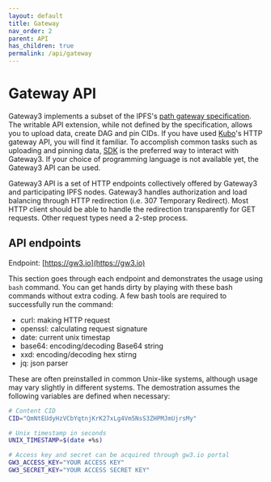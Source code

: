 ```yaml
---
layout: default
title: Gateway
nav_order: 2
parent: API
has_children: true
permalink: /api/gateway
---
```


# Gateway API

Gateway3 implements a subset of the IPFS's [path gateway specification](https://specs.ipfs.tech/http-gateways/path-gateway/).
The writable API extension, while not defined by the specification, allows you to upload data, create DAG and pin CIDs.
If you have used [Kubo](https://github.com/ipfs/kubo)'s HTTP gateway API, you will find it familiar.
To accomplish common tasks such as uploading and pinning data, [SDK](/sdk) is the preferred way to interact with Gateway3.
If your choice of programming language is not available yet, the Gateway3 API can be used.

Gateway3 API is a set of HTTP endpoints collectively offered by Gateway3 and participating IPFS nodes.
Gateway3 handles authorization and load balancing through HTTP redirection (i.e. 307 Temporary Redirect).
Most HTTP client should be able to handle the redirection transparently for GET requests.
Other request types need a 2-step process.

## API endpoints

Endpoint: [https://gw3.io](https://gw3.io)

This section goes through each endpoint and demonstrates the usage using `bash` command.
You can get hands dirty by playing with these bash commands without extra coding.
A few bash tools are required to successfully run the command:

* curl: making HTTP request
* openssl: calculating request signature
* date: current unix timestap
* base64: encoding/decoding Base64 string
* xxd: encoding/decoding hex stirng
* jq: json parser

These are often preinstalled in common Unix-like systems, although usage may vary slightly in different systems.
The demostration assumes the following variables are defined when necessary:
```bash
# Content CID
CID="QmNtEUdyHzVCbYqtnjKrK27xLg4Vm5NsS3ZHPMJmUjrsMy"

# Unix timestamp in seconds
UNIX_TIMESTAMP=$(date +%s)

# Access key and secret can be acquired through gw3.io portal
GW3_ACCESS_KEY="YOUR ACCESS KEY"
GW3_SECRET_KEY="YOUR ACCESS SECRET KEY"
```